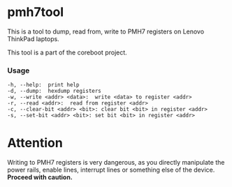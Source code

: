 # pmh7tool

This is a tool to dump, read from, write to PMH7 registers on Lenovo ThinkPad laptops. 

This tool is a part of the coreboot project.

### Usage

	-h, --help:  print help
	-d, --dump:  hexdump registers
	-w, --write <addr> <data>:  write <data> to register <addr>
	-r, --read <addr>:  read from register <addr>
	-c, --clear-bit <addr> <bit>: clear bit <bit> in register <addr>
	-s, --set-bit <addr> <bit>: set bit <bit> in register <addr>

# Attention

Writing to PMH7 registers is very dangerous, as you directly manipulate the power rails, enable lines, interrupt lines or something else of the device. **Proceed with caution.**
